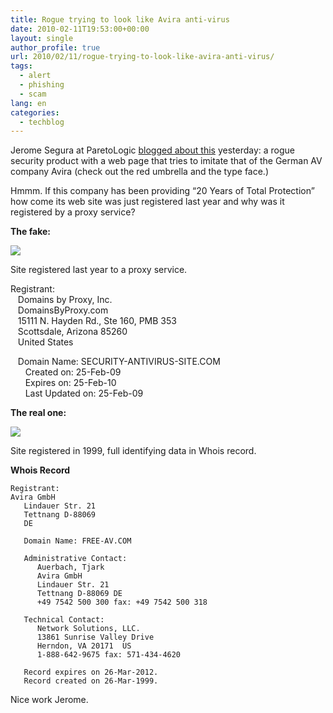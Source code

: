 ```yaml
---
title: Rogue trying to look like Avira anti-virus
date: 2010-02-11T19:53:00+00:00
layout: single
author_profile: true
url: 2010/02/11/rogue-trying-to-look-like-avira-anti-virus/
tags:
  - alert
  - phishing
  - scam
lang: en
categories: 
  - techblog
---
```

Jerome Segura at ParetoLogic [blogged about this](http://blogs.paretologic.com/malwarediaries/index.php/2010/02/09/avira-look-alike/) yesterday: a rogue security product with a web page that tries to imitate that of the German AV company Avira (check out the red umbrella and the type face.)

Hmmm. If this company has been providing “20 Years of Total Protection” how come its web site was just registered last year and why was it registered by a proxy service?

**The fake:**

[![](http://3.bp.blogspot.com/_vaUVXcmC3OI/S3RO6u522nI/AAAAAAAAA4A/CY08zAmyPps/s640/fake_avira.png)](http://3.bp.blogspot.com/_vaUVXcmC3OI/S3RO6u522nI/AAAAAAAAA4A/CY08zAmyPps/s1600-h/fake_avira.png)

Site registered last year to a proxy service.

Registrant:  
   Domains by Proxy, Inc.  
   DomainsByProxy.com  
   15111 N. Hayden Rd., Ste 160, PMB 353  
   Scottsdale, Arizona 85260  
   United States

   Domain Name: SECURITY-ANTIVIRUS-SITE.COM  
      Created on: 25-Feb-09  
      Expires on: 25-Feb-10  
      Last Updated on: 25-Feb-09

**The real one:**

[![](http://1.bp.blogspot.com/_vaUVXcmC3OI/S3RO-V35iSI/AAAAAAAAA4I/iBYTfMugujI/s640/Avira.png)](http://1.bp.blogspot.com/_vaUVXcmC3OI/S3RO-V35iSI/AAAAAAAAA4I/iBYTfMugujI/s1600-h/Avira.png)

Site registered in 1999, full identifying data in Whois record.

**Whois Record**

```
Registrant:  
Avira GmbH  
   Lindauer Str. 21  
   Tettnang D-88069  
   DE

   Domain Name: FREE-AV.COM

   Administrative Contact:  
      Auerbach, Tjark                
      Avira GmbH  
      Lindauer Str. 21  
      Tettnang D-88069 DE  
      +49 7542 500 300 fax: +49 7542 500 318

   Technical Contact:  
      Network Solutions, LLC.                  
      13861 Sunrise Valley Drive  
      Herndon, VA 20171  US  
      1-888-642-9675 fax: 571-434-4620

   Record expires on 26-Mar-2012.  
   Record created on 26-Mar-1999.
```

Nice work Jerome.